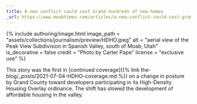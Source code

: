 ```yaml
---
title: A new conflict could cost Grand hundreds of new homes
_url: https://www.moabtimes.com/articles/a-new-conflict-could-cost-grand-hundreds-of-new-homes/
---
```


{% include authoring/image.html
    image_path = "assets/collections/journalism/preview/HDHO.jpeg"
    alt = "aerial view of the Peak View Subdivision in Spanish Valley, south of Moab, Utah"
    is_decorative = false
    credit = "Photo by Carter Pape"
    license = "exclusive use"
%}

This story was the first in [continued coverage]({% link the-blog/_posts/2021-07-04-HDHO-coverage.md %}) on a change in posture by Grand County toward developers participating in its High-Density Housing Overlay ordinance. The shift has slowed the development of affordable housing in the valley.
